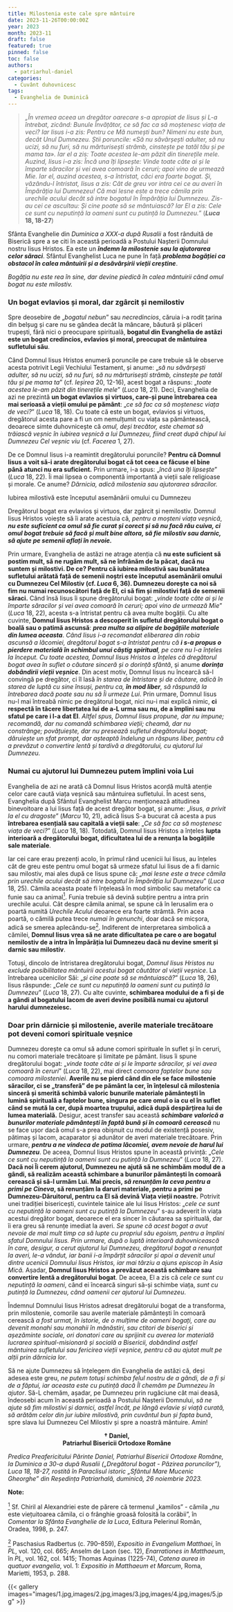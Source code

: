```yaml
---
title: Milostenia este cale spre mântuire
date: 2023-11-26T00:00:00Z
year: 2023
month: 2023-11
draft: false
featured: true
pinned: false
toc: false
authors:
  - patriarhul-daniel  
categories:
  - Cuvânt duhovnicesc
tags:
  - Evanghelia de Duminică
---
```

> _„În vremea aceea un dregător oarecare s-a apropiat de Iisus și L-a întrebat, zicând: Bunule Învățător, ce să fac ca să moștenesc viața de veci? Iar Iisus i-a zis: Pentru ce Mă numești bun? Nimeni nu este bun, decât Unul Dumnezeu. Știi poruncile: «Să nu săvârșești adulter, să nu ucizi, să nu furi, să nu mărturisești strâmb, cinstește pe tatăl tău și pe mama ta». Iar el a zis: Toate acestea le-am păzit din tinerețile mele. Auzind, Iisus i-a zis: Încă una îți lipsește: Vinde toate câte ai și le împarte săracilor și vei avea comoară în ceruri; apoi vino de urmează Mie. Iar el, auzind acestea, s-a întristat, căci era foarte bogat. Și, văzându-l întristat, Iisus a zis: Cât de greu vor intra cei ce au averi în Împărăția lui Dumnezeu! Că mai lesne este a trece cămila prin urechile acului decât să intre bogatul în Împărăția lui Dumnezeu. Zis-au cei ce ascultau: Și cine poate să se mântuiască? Iar El a zis: Cele ce sunt cu neputință la oameni sunt cu putință la Dumnezeu.”_ (**_Luca_ 18, 18-27**)

Sfânta Evanghelie din _Duminica a XXX-a după Rusalii_ a fost rânduită de Biserică spre a se citi în această perioadă a Postului Nașterii Domnului nostru Iisus Hristos. Ea este un ***îndemn la milostenie sau la ajutorarea celor săraci***. Sfântul Evanghelist Luca ne pune în față ***problema bogăției ca obstacol în calea mântuirii și a desăvârșirii vieții creștine***.

_Bogăția nu este rea în sine, dar devine piedică în calea mântuirii când omul bogat nu este milostiv._

### Un bogat evlavios și moral, dar zgârcit și nemilostiv

Spre deosebire de „_bogatul nebun_” sau _necredincios_, căruia i-a rodit țarina din belșug și care nu se gândea decât la mâncare, băutură și plăceri trupești, fără nici o preocupare spirituală, **bogatul din Evanghelia de astăzi este un bogat credincios, evlavios și moral, preocupat de mântuirea sufletului său**.

Când Domnul Iisus Hristos enumeră poruncile pe care trebuie să le observe acesta potrivit Legii Vechiului Testament, și anume: „_să nu săvârșești adulter, să nu ucizi, să nu furi, să nu mărturisești strâmb, cinstește pe tatăl tău și pe mama ta_” (cf. _Ieșirea_ 20, 12-16), acest bogat a răspuns: „_toate acestea le-am păzit din tinerețile mele_” (_Luca_ 18, 21). Deci, Evanghelia de azi ne prezintă **un bogat evlavios și virtuos, care-și pune întrebarea cea mai serioasă a vieții omului pe pământ**: „_ce să fac ca să moștenesc viața de veci?_” (_Luca_ 18, 18). Cu toate că este un bogat, evlavios și virtuos, dregătorul acesta pare a fi un om nemulțumit cu viața sa pământească, deoarece simte duhovnicește că _omul, deși trecător, este chemat să trăiască veșnic în iubirea veșnică a lui Dumnezeu, fiind creat după chipul lui Dumnezeu Cel veșnic viu_ (cf. _Facerea_ 1, 27).

De ce Domnul Iisus i-a reamintit dregătorului poruncile? **Pentru că Domnul Iisus a voit să-i arate dregătorului bogat că tot ceea ce făcuse el bine până atunci nu era suficient.** Prin urmare, i-a spus: „_încă una îți lipsește_” (_Luca_ 18, 22). Îi mai lipsea o componentă importantă a vieții sale religioase și morale. Ce anume? _Dărnicia, adică milostenia sau ajutorarea săracilor._

Iubirea milostivă este începutul asemănării omului cu Dumnezeu

Dregătorul bogat era evlavios și virtuos, dar zgârcit și nemilostiv. Domnul Iisus Hristos voiește să îi arate acestuia că, _pentru a moșteni viața veșnică_, ***nu este suficient ca omul să fie curat și corect și să nu facă rău cuiva, ci omul bogat trebuie să facă și mult bine altora, să fie milostiv sau darnic, să ajute pe semenii aflați în nevoie.***

Prin urmare, Evanghelia de astăzi ne atrage atenția că **nu este suficient să postim mult, să ne rugăm mult, să ne înfrânăm de la păcat, dacă nu suntem și milostivi. De ce? Pentru că iubirea milostivă sau bunătatea sufletului arătată față de semenii noștri este începutul asemănării omului cu Dumnezeu Cel Milostiv (cf. _Luca_ 6, 36). Dumnezeu dorește ca noi să fim nu numai recunoscători față de El, ci să fim și milostivi față de semenii săraci.** Când însă Iisus îi spune dregătorului bogat: „_vinde toate câte ai și le împarte săracilor și vei avea comoară în ceruri; apoi vino de urmează Mie_” (_Luca_ 18, 22), acesta s-a întristat pentru că avea multe bogății. Cu alte cuvinte, **Domnul Iisus Hristos a descoperit în sufletul dregătorului bogat o boală sau o patimă ascunsă**: ***prea multa sa alipire de bogățiile materiale din lumea aceasta***. _Când Iisus i-a recomandat eliberarea din robia ascunsă a lăcomiei, dregătorul bogat s-a întristat pentru că **i s-a propus o pierdere materială în schimbul unui câștig spiritual**, pe care nu l-a înțeles la început. Cu toate acestea, Domnul Iisus Hristos a înțeles că dregătorul bogat avea în suflet o căutare sinceră și o dorință sfântă_, și anume ***dorința dobândirii vieții veșnice***. Din acest motiv, Domnul Iisus nu încearcă să-l convingă pe dregător, ci îl lasă _în starea de întristare și de căutare, adică în starea de luptă cu sine însuși, pentru ca, **în mod liber**, să răspundă la întrebarea dacă poate sau nu să Îi urmeze Lui_. Prin urmare, Domnul Iisus nu-l mai întreabă nimic pe dregătorul bogat, nici nu-i mai explică nimic, **ci respectă în tăcere libertatea lui de a-L urma sau nu, de a împlini sau nu sfatul pe care i l-a dat El**. _Altfel spus, Domnul Iisus propune, dar nu impune; recomandă, dar nu comandă schimbarea vieții; cheamă, dar nu constrânge; povățuiește, dar nu presează sufletul dregătorului bogat; dăruiește un sfat prompt, dar așteaptă îndelung un răspuns liber, pentru că a prevăzut o convertire lentă și tardivă a dregătorului, cu ajutorul lui Dumnezeu._

### Numai cu ajutorul lui Dumnezeu putem împlini voia Lui

Evanghelia de azi ne arată că Domnul Iisus Hristos acordă multă atenție celor care caută viața veșnică sau mântuirea sufletului. În acest sens, Evanghelia după Sfântul Evanghelist Marcu menționează atitudinea binevoitoare a lui Iisus față de acest dregător bogat, și anume: „_Iisus, a privit la el cu dragoste_” (_Marcu_ 10, 21), adică Iisus S-a bucurat că acesta a pus **întrebarea esențială sau capitală a vieții sale**: „_Ce să fac ca să moștenesc viața de veci?_” (_Luca_ 18, 18). Totodată, Domnul Iisus Hristos a înțeles **lupta interioară a dregătorului bogat, dificultatea lui de a renunța la bogățiile sale materiale**.

Iar cei care erau prezenți acolo, în primul rând ucenicii lui Iisus, au înțeles cât de greu este pentru omul bogat să urmeze sfatul lui Iisus de a fi darnic sau milostiv, mai ales după ce Iisus spune că: „_mai lesne este a trece cămila prin urechile acului decât să intre bogatul în Împărăția lui Dumnezeu_” (_Luca_ 18, 25). Cămila aceasta poate fi înțeleasă în mod simbolic sau metaforic ca funie sau ca animal<a id="note_1" href="#note_def_1" class="ppc-note"><sup>1</sup></a>. Funia trebuie să devină subțire pentru a intra prin urechile acului. Cât despre cămila animal, se spune că în Ierusalim era o poartă numită _Urechile Acului_ deoarece era foarte strâmtă. Prin acea poartă, o cămilă putea trece _numai în genunchi_, doar dacă se micșora, adică se smerea aplecându-se<a id="note_2" href="#note_def_2" class="ppc-note"><sup>2</sup></a>. Indiferent de interpretarea simbolică a cămilei, **Domnul Iisus vrea să ne arate dificultatea pe care o are bogatul nemilostiv de a intra în Împărăția lui Dumnezeu dacă nu devine smerit și darnic sau milostiv**.

Totuși, dincolo de întristarea dregătorului bogat, _Domnul Iisus Hristos nu exclude posibilitatea mântuirii acestui bogat căutător al vieții veșnice_. La întrebarea ucenicilor Săi: „_și cine poate să se mântuiască?_” (_Luca_ 18, 26), Iisus răspunde: „_Cele ce sunt cu neputință la oameni sunt cu putință la Dumnezeu_” (_Luca_ 18, 27). Cu alte cuvinte, **schimbarea modului de a fi și de a gândi al bogatului lacom de averi devine posibilă numai cu ajutorul harului dumnezeiesc.**

### Doar prin dărnicie și milostenie, averile materiale trecătoare pot deveni comori spirituale veșnice

Dumnezeu dorește ca omul să adune comori spirituale în suflet și în ceruri, nu comori materiale trecătoare și limitate pe pământ. Iisus îi spune dregătorului bogat: „_vinde toate câte ai și le împarte săracilor, și vei avea comoară în ceruri_” (_Luca_ 18, 22), mai direct _comoara faptelor bune sau comoara milosteniei_. **Averile nu se pierd când din ele se face milostenie săracilor, ci se „transferă” de pe pământ la cer, în înțelesul că milostenia sinceră și smerită schimbă valoric bunurile materiale pământești în lumină spirituală a faptelor bune, singura pe care omul o ia cu el în suflet când se mută la cer, după moartea trupului, adică după despărțirea lui de lumea materială.** Desigur, acest transfer sau această ***schimbare valorică a bunurilor materiale pământești în faptă bună și în comoară cerească*** nu se face ușor dacă omul s-a prea obișnuit cu modul de existență posesiv, pătimaș și lacom, acaparator și adunător de averi materiale trecătoare. Prin urmare, ***pentru a ne vindeca de patima lăcomiei, avem nevoie de harul lui Dumnezeu***. De aceea, Domnul Iisus Hristos spune în această privință: „_Cele ce sunt cu neputință la oameni sunt cu putință la Dumnezeu_” (_Luca_ 18, 27). **Dacă noi Îi cerem ajutorul, Dumnezeu ne ajută să ne schimbăm modul de a gândi, să realizăm această schimbare a bunurilor pământești în comoară cerească și să-I urmăm Lui. Mai precis, _să renunțăm la ceva pentru a primi pe Cineva_, să renunțăm la daruri materiale, pentru a primi pe Dumnezeu-Dăruitorul, pentru ca El să devină Viața vieții noastre.** Potrivit unei tradiției bisericești, cuvintele tainice ale lui Iisus Hristos: „_cele ce sunt cu neputință la oameni sunt cu putință la Dumnezeu_” s-au adeverit în viața acestui dregător bogat, deoarece el era sincer în căutarea sa spirituală, dar îi era greu să renunțe imediat la averi. _Se spune că acest bogat a avut nevoie de mai mult timp ca să lupte cu propriul său egoism, pentru a împlini sfatul Domnului Iisus. Prin urmare, după o luptă interioară duhovnicească în care, desigur, a cerut ajutorul lui Dumnezeu, dregătorul bogat a renunțat la averi, le-a vândut, iar banii i-a împărțit săracilor și apoi a devenit unul dintre ucenicii Domnului Iisus Hristos, iar mai târziu a ajuns episcop în Asia Mică._ Așadar, **Domnul Iisus Hristos a prevăzut această schimbare sau convertire lentă a dregătorului bogat**. De aceea, El a zis că _cele ce sunt cu neputință la oameni_, când ei încearcă singuri să-și schimbe viața, _sunt cu putință la Dumnezeu, când oamenii cer ajutorul lui Dumnezeu_.

Îndemnul Domnului Iisus Hristos adresat dregătorului bogat de a transforma, prin milostenie, comorile sau averile materiale pământești în comoară cerească _a fost urmat, în istorie, de o mulțime de oameni bogați, care au devenit monahi sau monahii în mănăstiri, sau ctitori de biserici și așezăminte sociale, ori donatori care au sprijinit cu averea lor materială lucrarea spiritual-misionară și socială a Bisericii, dobândind astfel mântuirea sufletului sau fericirea vieții veșnice, pentru că au ajutat mult pe alții prin dărnicia lor_.

Să ne ajute Dumnezeu să înțelegem din Evanghelia de astăzi că, deși adesea este greu, _ne putem totuși schimba felul nostru de a gândi, de a fi și de a făptui, iar aceasta este cu putință dacă Îl chemăm pe Dumnezeu în ajutor_. Să-L chemăm, așadar, pe Dumnezeu prin rugăciune cât mai deasă, îndeosebi acum în această perioadă a Postului Nașterii Domnului, _să ne ajute să fim milostivi și darnici, astfel încât, pe lângă evlavie și viață curată, să arătăm celor din jur iubire milostivă, prin cuvântul bun și fapta bună_, spre slava lui Dumnezeu Cel Milostiv și spre a noastră mântuire. Amin!

**<p style="text-align: center;">† Daniel,<br>Patriarhul Bisericii Ortodoxe Române</p>**

_Predica Preafericitului Părinte Daniel, Patriarhul Bisericii Ortodoxe Române, la Duminica a 30-a după Rusalii („Dregătorul bogat - Păzirea poruncilor”), Luca 18, 18-27, rostită în Paraclisul istoric „Sfântul Mare Mucenic Gheorghe” din Reședința Patriarhală, duminică, 26 noiembrie 2023._

**Note:**

<a id="note_def_1" href="#note_1" class="ppc-note-def"><sup>1</sup></a> Sf. Chiril al Alexandriei este de părere că termenul „kamilos” - cămila „nu este viețuitoarea cămila, ci o frânghie groasă folosită la corăbii”, în _Comentar la Sfânta Evanghelie de la Luca_, Editura Pelerinul Român, Oradea, 1998, p. 247.

<a id="note_def_2" href="#note_2" class="ppc-note-def"><sup>2</sup></a> Paschasius Radbertus (c. 790–859), _Expositio in Evangelium Matthaei_, în _PL_, vol. 120, col. 665; Anselm de Laon (sec. 12), _Enarrationes in Matthaeum_, în _PL_, vol. 162, col. 1415; Thomas Aquinas (1225-74), _Catena aurea in quatuor evangelia_, vol. 1: _Expositio in Matthaeum et Marcum_, Roma, Marietti, 1953, p. 288.

{{< gallery images="images/1.jpg,images/2.jpg,images/3.jpg,images/4.jpg,images/5.jpg" >}}